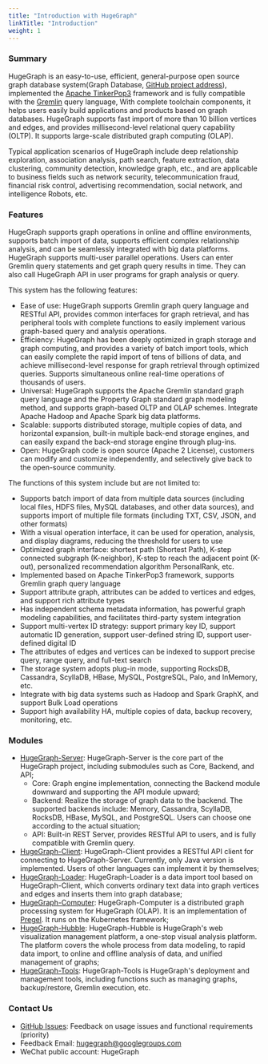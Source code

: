 ```yaml
---
title: "Introduction with HugeGraph"
linkTitle: "Introduction"
weight: 1
---
```


### Summary

HugeGraph is an easy-to-use, efficient, general-purpose open source graph database system(Graph Database, [GitHub project address](https://github.com/hugegraph/hugegraph)),
implemented the [Apache TinkerPop3](https://tinkerpop.apache.org) framework and is fully compatible with the [Gremlin](https://tinkerpop.apache.org/gremlin.html) query language,
With complete toolchain components, it helps users easily build applications and products based on graph databases. HugeGraph supports fast import of more than 10 billion vertices and edges, and provides millisecond-level relational query capability (OLTP). 
It supports large-scale distributed graph computing (OLAP).

Typical application scenarios of HugeGraph include deep relationship exploration, association analysis, path search, feature extraction, data clustering, community detection, knowledge graph, etc., and are applicable to business fields such as network security, telecommunication fraud, financial risk control, advertising recommendation, social network, and intelligence Robots, etc.

### Features

HugeGraph supports graph operations in online and offline environments, supports batch import of data, supports efficient complex relationship analysis, and can be seamlessly integrated with big data platforms.
HugeGraph supports multi-user parallel operations. Users can enter Gremlin query statements and get graph query results in time. They can also call HugeGraph API in user programs for graph analysis or query.

This system has the following features: 

- Ease of use: HugeGraph supports Gremlin graph query language and RESTful API, provides common interfaces for graph retrieval, and has peripheral tools with complete functions to easily implement various graph-based query and analysis operations.
- Efficiency: HugeGraph has been deeply optimized in graph storage and graph computing, and provides a variety of batch import tools, which can easily complete the rapid import of tens of billions of data, and achieve millisecond-level response for graph retrieval through optimized queries. Supports simultaneous online real-time operations of thousands of users.
- Universal: HugeGraph supports the Apache Gremlin standard graph query language and the Property Graph standard graph modeling method, and supports graph-based OLTP and OLAP schemes. Integrate Apache Hadoop and Apache Spark big data platforms.
- Scalable: supports distributed storage, multiple copies of data, and horizontal expansion, built-in multiple back-end storage engines, and can easily expand the back-end storage engine through plug-ins.
- Open: HugeGraph code is open source (Apache 2 License), customers can modify and customize independently, and selectively give back to the open-source community.

The functions of this system include but are not limited to: 

- Supports batch import of data from multiple data sources (including local files, HDFS files, MySQL databases, and other data sources), and supports import of multiple file formats (including TXT, CSV, JSON, and other formats)
- With a visual operation interface, it can be used for operation, analysis, and display diagrams, reducing the threshold for users to use
- Optimized graph interface: shortest path (Shortest Path), K-step connected subgraph (K-neighbor), K-step to reach the adjacent point (K-out), personalized recommendation algorithm PersonalRank, etc.
- Implemented based on Apache TinkerPop3 framework, supports Gremlin graph query language
- Support attribute graph, attributes can be added to vertices and edges, and support rich attribute types
- Has independent schema metadata information, has powerful graph modeling capabilities, and facilitates third-party system integration
- Support multi-vertex ID strategy: support primary key ID, support automatic ID generation, support user-defined string ID, support user-defined digital ID
- The attributes of edges and vertices can be indexed to support precise query, range query, and full-text search
- The storage system adopts plug-in mode, supporting RocksDB, Cassandra, ScyllaDB, HBase, MySQL, PostgreSQL, Palo, and InMemory, etc.
- Integrate with big data systems such as Hadoop and Spark GraphX, and support Bulk Load operations
- Support high availability HA, multiple copies of data, backup recovery, monitoring, etc.

### Modules

- [HugeGraph-Server](/docs/quickstart/hugegraph-server): HugeGraph-Server is the core part of the HugeGraph project, including submodules such as Core, Backend, and API;
  - Core: Graph engine implementation, connecting the Backend module downward and supporting the API module upward;
  - Backend: Realize the storage of graph data to the backend. The supported backends include: Memory, Cassandra, ScyllaDB, RocksDB, HBase, MySQL, and PostgreSQL. Users can choose one according to the actual situation;
  - API: Built-in REST Server, provides RESTful API to users, and is fully compatible with Gremlin query.
- [HugeGraph-Client](/docs/quickstart/hugegraph-client): HugeGraph-Client provides a RESTful API client for connecting to HugeGraph-Server. Currently, only Java version is implemented. Users of other languages can implement it by themselves;
- [HugeGraph-Loader](/docs/quickstart/hugegraph-loader): HugeGraph-Loader is a data import tool based on HugeGraph-Client, which converts ordinary text data into graph vertices and edges and inserts them into graph database;
- [HugeGraph-Computer](/docs/quickstart/hugegraph-computer): HugeGraph-Computer is a distributed graph processing system for HugeGraph (OLAP). It is an implementation of [Pregel](https://kowshik.github.io/JPregel/pregel_paper.pdf). It runs on the Kubernetes framework;
- [HugeGraph-Hubble](/docs/quickstart/hugegraph-hubble): HugeGraph-Hubble is HugeGraph's web visualization management platform, a one-stop visual analysis platform. The platform covers the whole process from data modeling, to rapid data import, to online and offline analysis of data, and unified management of graphs;
- [HugeGraph-Tools](/docs/quickstart/hugegraph-tools): HugeGraph-Tools is HugeGraph's deployment and management tools, including functions such as managing graphs, backup/restore, Gremlin execution, etc.

### Contact Us
- [GitHub Issues](https://github.com/apache/incubator-hugegraph/issues): Feedback on usage issues and functional requirements (priority)
- Feedback Email: [hugegraph@googlegroups.com](mailto:hugegraph@googlegroups.com)
- WeChat public account: HugeGraph

